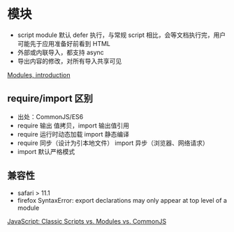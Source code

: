 # 模块

- script module 默认 defer 执行，与常规 script 相比，会等文档执行完，用户可能先于应用准备好前看到 HTML
- 外部或内联导入，都支持 async
- 导出内容的修改，对所有导入共享可见

[Modules, introduction](https://javascript.info/modules-intro)

## require/import 区别
- 出处：CommonJS/ES6
- require 输出 值拷贝，import 输出值引用
- require 运行时动态加载 import 静态编译
- require 同步（设计为引本地文件） import 异步（浏览器、网络请求）
- import 默认严格模式

## 兼容性
- safari > 11.1
- firefox
SyntaxError: export declarations may only appear at top level of a module

[JavaScript: Classic Scripts vs. Modules vs. CommonJS](https://gist.github.com/jkrems/b14894e0b8efde10aa10a28c652d3541)

